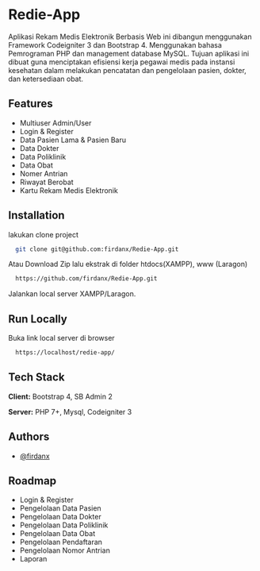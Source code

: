
# Redie-App

Aplikasi Rekam Medis Elektronik Berbasis Web ini dibangun menggunakan Framework Codeigniter 3 dan Bootstrap 4. Menggunakan bahasa Pemrograman PHP dan management database MySQL. Tujuan aplikasi ini dibuat guna menciptakan efisiensi kerja pegawai medis pada instansi kesehatan dalam melakukan pencatatan dan pengelolaan pasien, dokter, dan ketersediaan obat.
## Features


- Multiuser Admin/User
- Login & Register
- Data Pasien Lama & Pasien Baru
- Data Dokter
- Data Poliklinik
- Data Obat
- Nomer Antrian
- Riwayat Berobat
- Kartu Rekam Medis Elektronik


## Installation

lakukan clone project

```bash
  git clone git@github.com:firdanx/Redie-App.git
```
Atau Download Zip lalu ekstrak di folder htdocs(XAMPP), www (Laragon)

```bash
  https://github.com/firdanx/Redie-App.git
```

Jalankan local server XAMPP/Laragon.


    
## Run Locally

Buka link local server di browser

```bash
  https://localhost/redie-app/
```


## Tech Stack

**Client:** Bootstrap 4, SB Admin 2

**Server:** PHP 7+, Mysql, Codeigniter 3


## Authors

- [@firdanx](https://www.github.com/firdanx)
## Roadmap

- Login & Register
- Pengelolaan Data Pasien
- Pengelolaan Data Dokter
- Pengelolaan Data Poliklinik
- Pengelolaan Data Obat
- Pengelolaan Pendaftaran
- Pengelolaan Nomor Antrian
- Laporan


